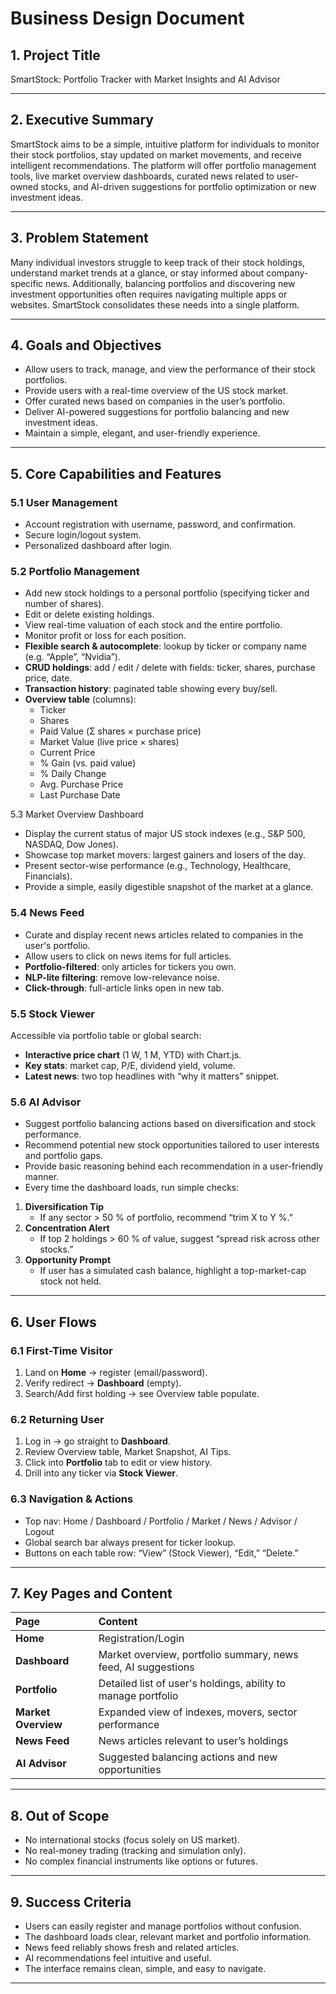 # Business Design Document

## 1. Project Title
SmartStock: Portfolio Tracker with Market Insights and AI Advisor

---

## 2. Executive Summary
SmartStock aims to be a simple, intuitive platform for individuals to monitor their stock portfolios, stay updated on market movements, and receive intelligent recommendations. The platform will offer portfolio management tools, live market overview dashboards, curated news related to user-owned stocks, and AI-driven suggestions for portfolio optimization or new investment ideas.

---

## 3. Problem Statement
Many individual investors struggle to keep track of their stock holdings, understand market trends at a glance, or stay informed about company-specific news. Additionally, balancing portfolios and discovering new investment opportunities often requires navigating multiple apps or websites. SmartStock consolidates these needs into a single platform.

---

## 4. Goals and Objectives
- Allow users to track, manage, and view the performance of their stock portfolios.
- Provide users with a real-time overview of the US stock market.
- Offer curated news based on companies in the user’s portfolio.
- Deliver AI-powered suggestions for portfolio balancing and new investment ideas.
- Maintain a simple, elegant, and user-friendly experience.

---

## 5. Core Capabilities and Features

### 5.1 User Management
- Account registration with username, password, and confirmation.
- Secure login/logout system.
- Personalized dashboard after login.

### 5.2 Portfolio Management
- Add new stock holdings to a personal portfolio (specifying ticker and number of shares).
- Edit or delete existing holdings.
- View real-time valuation of each stock and the entire portfolio.
- Monitor profit or loss for each position.
- **Flexible search & autocomplete**: lookup by ticker or company name (e.g. “Apple”, “Nvidia”).  
- **CRUD holdings**: add / edit / delete with fields: ticker, shares, purchase price, date.  
- **Transaction history**: paginated table showing every buy/sell.  
- **Overview table** (columns):  
  - Ticker  
  - Shares  
  - Paid Value (Σ shares × purchase price)  
  - Market Value (live price × shares)  
  - Current Price  
  - % Gain (vs. paid value)  
  - % Daily Change  
  - Avg. Purchase Price  
  - Last Purchase Date  

5.3 Market Overview Dashboard
- Display the current status of major US stock indexes (e.g., S&P 500, NASDAQ, Dow Jones).
- Showcase top market movers: largest gainers and losers of the day.
- Present sector-wise performance (e.g., Technology, Healthcare, Financials).
- Provide a simple, easily digestible snapshot of the market at a glance.

### 5.4 News Feed
- Curate and display recent news articles related to companies in the user's portfolio.
- Allow users to click on news items for full articles.
- **Portfolio-filtered**: only articles for tickers you own.  
- **NLP-lite filtering**: remove low-relevance noise.  
- **Click-through**: full-article links open in new tab.

### 5.5 Stock Viewer
Accessible via portfolio table or global search:  
- **Interactive price chart** (1 W, 1 M, YTD) with Chart.js.  
- **Key stats**: market cap, P/E, dividend yield, volume.  
- **Latest news**: two top headlines with “why it matters” snippet.
  
### 5.6 AI Advisor
- Suggest portfolio balancing actions based on diversification and stock performance.
- Recommend potential new stock opportunities tailored to user interests and portfolio gaps.
- Provide basic reasoning behind each recommendation in a user-friendly manner.
- Every time the dashboard loads, run simple checks:
1. **Diversification Tip**  
   - If any sector > 50 % of portfolio, recommend “trim X to Y %.”  
2. **Concentration Alert**  
   - If top 2 holdings > 60 % of value, suggest “spread risk across other stocks.”  
3. **Opportunity Prompt**  
   - If user has a simulated cash balance, highlight a top-market-cap stock not held. 
---

## 6. User Flows

### 6.1 First-Time Visitor
1. Land on **Home** → register (email/password).  
2. Verify redirect → **Dashboard** (empty).  
3. Search/Add first holding → see Overview table populate.

### 6.2 Returning User
1. Log in → go straight to **Dashboard**.  
2. Review Overview table, Market Snapshot, AI Tips.  
3. Click into **Portfolio** tab to edit or view history.  
4. Drill into any ticker via **Stock Viewer**.

### 6.3 Navigation & Actions
- Top nav: Home / Dashboard / Portfolio / Market / News / Advisor / Logout  
- Global search bar always present for ticker lookup.  
- Buttons on each table row: “View” (Stock Viewer), “Edit,” “Delete.”

---

## 7. Key Pages and Content

| Page | Content |
|:-----|:--------|
| **Home** | Registration/Login |
| **Dashboard** | Market overview, portfolio summary, news feed, AI suggestions |
| **Portfolio** | Detailed list of user's holdings, ability to manage portfolio |
| **Market Overview** | Expanded view of indexes, movers, sector performance |
| **News Feed** | News articles relevant to user’s holdings |
| **AI Advisor** | Suggested balancing actions and new opportunities |

---

## 8. Out of Scope
- No international stocks (focus solely on US market).
- No real-money trading (tracking and simulation only).
- No complex financial instruments like options or futures.

---

## 9. Success Criteria
- Users can easily register and manage portfolios without confusion.
- The dashboard loads clear, relevant market and portfolio information.
- News feed reliably shows fresh and related articles.
- AI recommendations feel intuitive and useful.
- The interface remains clean, simple, and easy to navigate.

---
